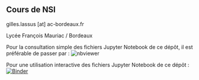 ## Cours de NSI 
gilles.lassus [at] ac-bordeaux.fr

Lycée François Mauriac / Bordeaux  



Pour la consultation simple des fichiers Jupyter Notebook de ce dépôt, il est préférable de passer par :
![nbviewer](https://nbviewer.jupyter.org/github/glassus/nsi/tree/master/)

Pour une utilisation interactive des fichiers Jupyter Notebook de ce dépôt :
[![Binder](https://mybinder.org/badge_logo.svg)](https://mybinder.org/v2/gh/glassus/nsi/master)
